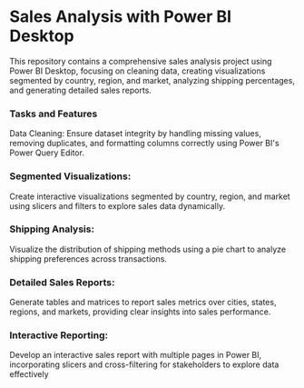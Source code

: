 # Sales Analysis with Power BI Desktop
This repository contains a comprehensive sales analysis project using Power BI Desktop, focusing on cleaning data, creating visualizations segmented by country, region, and market, analyzing shipping percentages, and generating detailed sales reports.

### Tasks and Features
Data Cleaning:
Ensure dataset integrity by handling missing values, removing duplicates, and formatting columns correctly using Power BI's Power Query Editor.

### Segmented Visualizations:
Create interactive visualizations segmented by country, region, and market using slicers and filters to explore sales data dynamically.

### Shipping Analysis:
Visualize the distribution of shipping methods using a pie chart to analyze shipping preferences across transactions.

### Detailed Sales Reports:
Generate tables and matrices to report sales metrics over cities, states, regions, and markets, providing clear insights into sales performance.

### Interactive Reporting:
Develop an interactive sales report with multiple pages in Power BI, incorporating slicers and cross-filtering for stakeholders to explore data effectively
